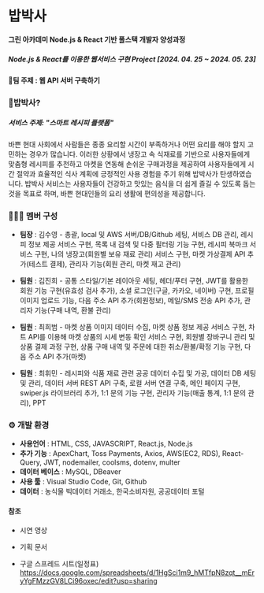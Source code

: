 # 밥박사

**그린 아카데미 Node.js & React 기반 풀스택 개발자 양성과정**
##### Node.js & React를 이용한 웹서비스 구현 Project [2024. 04. 25 ~ 2024. 05. 23]

#### 🧨팀 주제 : 웹 API 서버 구축하기

### 🥧밥박사?
##### 서비스 주제: "스마트 레시피 플랫폼"
바쁜 현대 사회에서 사람들은 종종 요리할 시간이 부족하거나 어떤 요리를 해야 할지 고민하는 경우가 많습니다. 이러한 상황에서 냉장고 속 식재료를 기반으로 사용자들에게 맞춤형 레시피를 추천하고 마켓을 연동해 손쉬운 구매과정을 제공하여 사용자들에게 시간 절약과 효율적인 식사 계획에 긍정적인 사용 경험을 주기 위해 밥박사가 탄생하였습니다.
밥박사 서비스는 사용자들이 건강하고 맛있는 음식을 더 쉽게 즐길 수 있도록 돕는 것을 목표로 하며, 바쁜 현대인들의 요리 생활에 편의성을 제공합니다.


### 🧑‍🤝‍🧑 멤버 구성
* **팀장** : 김수영 - 총괄, local 및 AWS 서버/DB/Github 세팅, 서비스 DB 관리, 레시피 정보 제공 서비스 구현, 목록 내 검색 및 다중 필터링 기능 구현, 레시피 북마크 서비스 구현, 나의 냉장고(회원별 보유 재료 관리) 서비스 구현, 마켓 가상결제 API 추가(테스트 결제), 관리자 기능(회원 관리, 마켓 재고 관리)
  
* **팀원** : 김진희 - 공통 스타일/기본 레이아웃 세팅, 헤더/푸터 구현, JWT를 활용한 회원 기능 구현(유효성 검사 추가), 소셜 로그인(구글, 카카오, 네이버) 구현, 프로필 이미지 업로드 기능, 다음 주소 API 추가(회원정보), 메일/SMS 전송 API 추가, 관리자 기능(구매 내역, 환불 관리)
  
* **팀원** : 최희범 - 마켓 상품 이미지 데이터 수집, 마켓 상품 정보 제공 서비스 구현, 차트 API를 이용해 마켓 상품의 시세 변동 확인 서비스 구현, 회원별 장바구니 관리 및 상품 결제 과정 구현, 상품 구매 내역 및 주문에 대한 취소/환불/확정 기능 구현, 다음 주소 API 추가(마켓)
  
* **팀원** : 최휘민 - 레시피와 식품 재료 관련 공공 데이터 수집 및 가공, 데이터 DB 세팅 및 관리, 데이터 서버 REST API 구축, 로컬 서버 연결 구축, 메인 페이지 구현, swiper.js 라이브러리 추가, 1:1 문의 기능 구현, 관리자 기능(매출 통계, 1:1 문의 관리), PPT
    

### ⚙ 개발 환경
* **사용언어** : HTML, CSS, JAVASCRIPT, React.js, Node.js
* **추가 기능** : ApexChart, Toss Payments, Axios, AWS(EC2, RDS), React-Query, JWT, nodemailer, coolsms, dotenv, multer
* **데이터 베이스** : MySQL, DBeaver
* **사용 툴** : Visual Studio Code, Git, Github
* **데이터** : 농식물 빅데이터 거래소, 한국소비자원, 공공데이터 포털



#### 참조
* 시연 영상

* 기획 문서  
* 구글 스프레드 시트(일정표)
  https://docs.google.com/spreadsheets/d/1HgSci1m9_hMTfpN8zqt__mEryYgFMzzGV8LCi96oxec/edit?usp=sharing
